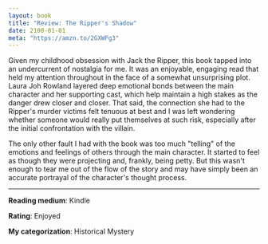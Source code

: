 ```yaml
--- 
layout: book
title: "Review: The Ripper's Shadow"
date: 2100-01-01
meta: "https://amzn.to/2GXWFg3"
---
```

Given my childhood obsession with Jack the Ripper, this book tapped into an undercurrent of nostalgia for me. It was an enjoyable, engaging read that held my attention throughout in the face of a somewhat unsurprising plot. Laura Joh Rowland layered deep emotional bonds between the main character and her supporting cast, which help maintain a high stakes as the danger drew closer and closer. That said, the connection she had to the Ripper's murder victims felt tenuous at best and I was left wondering whether someone would really put themselves at such risk, especially after the initial confrontation with the villain. 


The only other fault I had with the book was too much "telling" of the emotions and feelings of others through the main character. It started to feel as though they were projecting and, frankly, being petty. But this wasn't enough to tear me out of the flow of the story and may have simply been an accurate portrayal of the character's thought process. 

---
**Reading medium**: Kindle  
<!-- Kindle, Paperback, etc. -->
**Rating**: Enjoyed  
<!-- Highly Recommend, Enjoyed, Pass -->
**My categorization**: Historical Mystery
